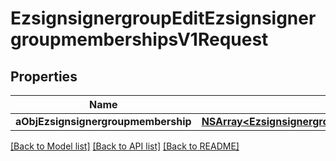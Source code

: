 # EzsignsignergroupEditEzsignsignergroupmembershipsV1Request

## Properties
Name | Type | Description | Notes
------------ | ------------- | ------------- | -------------
**aObjEzsignsignergroupmembership** | [**NSArray&lt;EzsignsignergroupmembershipRequestCompound&gt;***](EzsignsignergroupmembershipRequestCompound.md) |  | 

[[Back to Model list]](../README.md#documentation-for-models) [[Back to API list]](../README.md#documentation-for-api-endpoints) [[Back to README]](../README.md)


